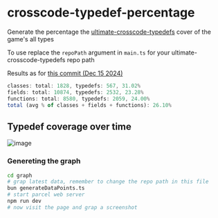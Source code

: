 # crosscode-typedef-percentage
Generate the percentage the [ultimate-crosscode-typedefs](https://github.com/krypciak/ultimate-crosscode-typedefs) cover of the game's all types  

To use replace the `repoPath` argument in `main.ts` for your ultimate-crosscode-typedefs repo path  

Results as for [this commit (Dec 15 2024)](https://github.com/krypciak/ultimate-crosscode-typedefs/commit/f0e7c547c1c117bb3ccdbdd076c0638fd02fed81)
```js
classes: total: 1828, typedefs: 567, 31.02%
fields: total: 10874, typedefs: 2532, 23.28%
functions: total: 8580, typedefs: 2059, 24.00%
total (avg % of classes + fields + functions): 26.10%
```

## Typedef coverage over time

![image](https://github.com/user-attachments/assets/b391ba89-d87a-4bcf-a330-2dd494e028f7)

### Genereting the graph

```bash
cd graph
# grap latest data, remember to change the repo path in this file
bun generateDataPoints.ts
# start parcel web server
npm run dev
# now visit the page and grap a screenshot
```
